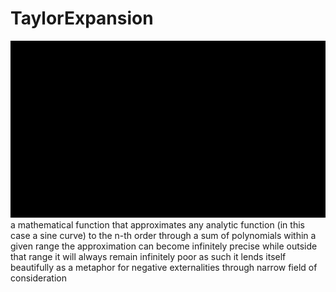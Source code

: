 # TaylorExpansion
![](TaylorExpansion.gif)
a mathematical function that approximates any analytic function (in this case a sine curve) to the n-th order through a sum of polynomials
within a given range the approximation can become infinitely precise
while outside that range it will always remain infinitely poor
as such it lends itself beautifully as a metaphor for negative externalities through narrow field of consideration